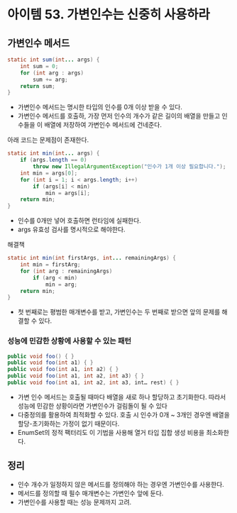 # 아이템 53. 가변인수는 신중히 사용하라
## 가변인수 메서드
~~~Java
static int sum(int... args) {
    int sum = 0;
    for (int arg : args)
        sum += arg;
    return sum;
}
~~~
- 가변인수 메서드는 명시한 타입의 인수를 0개 이상 받을 수 있다.
- 가변인수 메서드를 호출하, 가장 먼저 인수의 개수가 같은 길이의 배열을 만들고 인수들을 이 배열에 저장하여 가변인수 메서드에 건네준다.

아래 코드는 문제점이 존재한다.
~~~Java
static int min(int... args) {
    if (args.length == 0)
        throw new IllegalArgumentException("인수가 1개 이상 필요합니다.");
    int min = args[0];
    for (int i = 1; i < args.length; i++)
        if (args[i] < min)
            min = args[i];
    return min;
}
~~~
- 인수를 0개만 넣어 호출하면 런타임에 실패한다.
- args 유효성 검사를 명시적으로 해야한다.

해결책
~~~Java
static int min(int firstArgs, int... remainingArgs) {
    int min = firstArg;
    for (int arg : remainingArgs)
        if (arg < min)
            min = arg;
    return min;
}
~~~
- 첫 번째로는 평범한 매개변수를 받고, 가변인수는 두 번째로 받으면 앞의 문제를 해결할 수 있다.
### 성능에 민감한 상황에 사용할 수 있는 패턴
~~~Java
public void foo() { }
public void foo(int a1) { }
public void foo(int a1, int a2) { }
public void foo(int a1, int a2, int a3) { }
public void foo(int a1, int a2, int a3, int… rest) { }
~~~
- 가변 인수 메서드는 호출될 때마다 배열을 새로 하나 할당하고 초기화한다. 따라서 성능에 민감한 상황이라면 가변인수가 걸림돌이 될 수 있다
- 다중정의를 활용하여 최적화할 수 있다. 호출 시 인수가 0개 ~ 3개인 경우엔 배열을 할당-초기화하는 가정이 없기 때문이다.
- EnumSet의 정적 팩터리도 이 기법을 사용해 열거 타입 집합 생성 비용을 최소화한다.

## 정리
- 인수 개수가 일정하지 않은 메서드를 정의해야 하는 경우엔 가변인수를 사용한다.
- 메서드를 정의할 때 필수 매개변수는 가변인수 앞에 둔다.
- 가변인수를 사용할 때는 성능 문제까지 고려.
